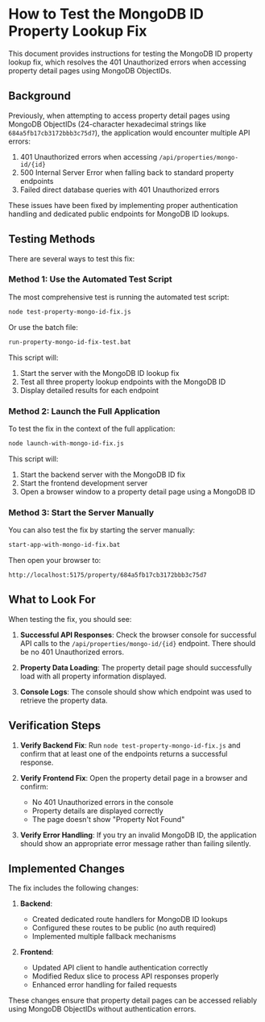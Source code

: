 # How to Test the MongoDB ID Property Lookup Fix

This document provides instructions for testing the MongoDB ID property lookup fix, which resolves the 401 Unauthorized errors when accessing property detail pages using MongoDB ObjectIDs.

## Background

Previously, when attempting to access property detail pages using MongoDB ObjectIDs (24-character hexadecimal strings like `684a5fb17cb3172bbb3c75d7`), the application would encounter multiple API errors:

1. 401 Unauthorized errors when accessing `/api/properties/mongo-id/{id}`
2. 500 Internal Server Error when falling back to standard property endpoints
3. Failed direct database queries with 401 Unauthorized errors

These issues have been fixed by implementing proper authentication handling and dedicated public endpoints for MongoDB ID lookups.

## Testing Methods

There are several ways to test this fix:

### Method 1: Use the Automated Test Script

The most comprehensive test is running the automated test script:

```bash
node test-property-mongo-id-fix.js
```

Or use the batch file:

```bash
run-property-mongo-id-fix-test.bat
```

This script will:
1. Start the server with the MongoDB ID lookup fix
2. Test all three property lookup endpoints with the MongoDB ID
3. Display detailed results for each endpoint

### Method 2: Launch the Full Application

To test the fix in the context of the full application:

```bash
node launch-with-mongo-id-fix.js
```

This script will:
1. Start the backend server with the MongoDB ID fix
2. Start the frontend development server
3. Open a browser window to a property detail page using a MongoDB ID

### Method 3: Start the Server Manually

You can also test the fix by starting the server manually:

```bash
start-app-with-mongo-id-fix.bat
```

Then open your browser to:
```
http://localhost:5175/property/684a5fb17cb3172bbb3c75d7
```

## What to Look For

When testing the fix, you should see:

1. **Successful API Responses**: Check the browser console for successful API calls to the `/api/properties/mongo-id/{id}` endpoint. There should be no 401 Unauthorized errors.

2. **Property Data Loading**: The property detail page should successfully load with all property information displayed.

3. **Console Logs**: The console should show which endpoint was used to retrieve the property data.

## Verification Steps

1. **Verify Backend Fix**: Run `node test-property-mongo-id-fix.js` and confirm that at least one of the endpoints returns a successful response.

2. **Verify Frontend Fix**: Open the property detail page in a browser and confirm:
   - No 401 Unauthorized errors in the console
   - Property details are displayed correctly
   - The page doesn't show "Property Not Found"

3. **Verify Error Handling**: If you try an invalid MongoDB ID, the application should show an appropriate error message rather than failing silently.

## Implemented Changes

The fix includes the following changes:

1. **Backend**:
   - Created dedicated route handlers for MongoDB ID lookups
   - Configured these routes to be public (no auth required)
   - Implemented multiple fallback mechanisms

2. **Frontend**:
   - Updated API client to handle authentication correctly
   - Modified Redux slice to process API responses properly
   - Enhanced error handling for failed requests

These changes ensure that property detail pages can be accessed reliably using MongoDB ObjectIDs without authentication errors.
